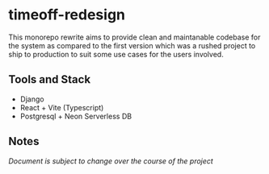 # timeoff-redesign

This monorepo rewrite aims to provide clean and maintanable codebase for the system as compared to the first version which was a rushed project to ship to production to suit some use cases
for the users involved.

## Tools and Stack
- Django
- React + Vite (Typescript)
- Postgresql + Neon Serverless DB

## Notes
_Document is subject to change over the course of the project_ 
